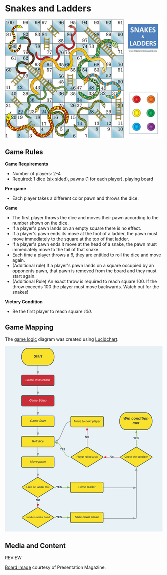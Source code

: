 # **Snakes and Ladders**
![Image of game board](docs/readme/game-image.png "Image of game board") 


## Game Rules
**Game Requirements**

- Number of players: 2-4
- Required: 1 dice (six sided), pawns (1 for each player), playing board

**Pre-game**
- Each player takes a different color pawn and throws the dice.

**Game**
- The first player throws the dice and moves their pawn according to the number shown on the dice.
- If a player's pawn lands on an empty square there is no effect.
- If a player's pawn ends its move at the foot of a ladder, the pawn must move immediately to the square at the top of that ladder.
- If a player's pawn ends it move at the head of a snake, the pawn must immediately move to the tail of that snake.
- Each time a player throws a 6, they are entitled to roll the dice and move again.
- (Additional rule) If a player's pawn lands on a square occupied by an opponents pawn, that pawn is removed from the board and they must start again. 
- (Additional Rule) An exact throw is required to reach square 100.  If the throw exceeds 100 the player must move backwards. Watch out for the snakes!

**Victory Condition**
- Be the first player to reach square *100*. 

## Game Mapping
The [game logic](docs/wireframes) diagram was created using [Lucidchart](https://www.lucidchart.com/pages/).

![Mockup](docs/wireframes/flowchart.png "Game logic flowchart") 


## Media and Content
REVIEW

[Board image](https://www.presentationmagazine.com/snakes-and-ladders-board-game-8031.htm "Board image") courtesy of Presentation Magazine.